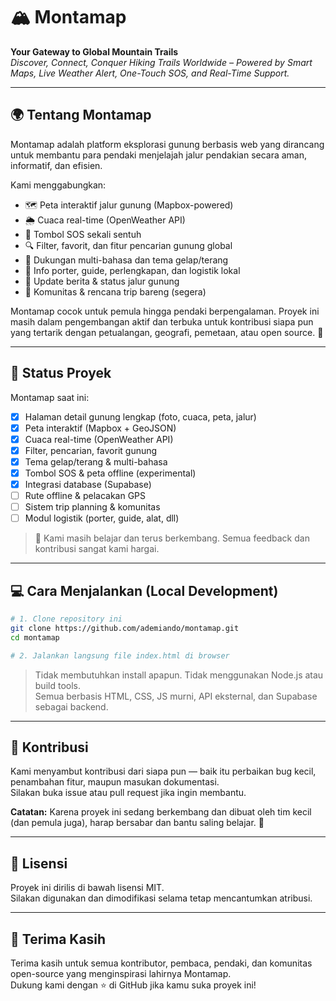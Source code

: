 # 🏔️ Montamap

**Your Gateway to Global Mountain Trails**  
_Discover, Connect, Conquer Hiking Trails Worldwide – Powered by Smart Maps, Live Weather Alert, One-Touch SOS, and Real-Time Support._

---

## 🌍 Tentang Montamap

Montamap adalah platform eksplorasi gunung berbasis web yang dirancang untuk membantu para pendaki menjelajah jalur pendakian secara aman, informatif, dan efisien.

Kami menggabungkan:
- 🗺️ Peta interaktif jalur gunung (Mapbox-powered)
- 🌦️ Cuaca real-time (OpenWeather API)
- 🚨 Tombol SOS sekali sentuh
- 🔍 Filter, favorit, dan fitur pencarian gunung global
- 🧭 Dukungan multi-bahasa dan tema gelap/terang
- 🧳 Info porter, guide, perlengkapan, dan logistik lokal
- 📰 Update berita & status jalur gunung
- 🧵 Komunitas & rencana trip bareng (segera)

Montamap cocok untuk pemula hingga pendaki berpengalaman. Proyek ini masih dalam pengembangan aktif dan terbuka untuk kontribusi siapa pun yang tertarik dengan petualangan, geografi, pemetaan, atau open source. 🙌

---

## 🚧 Status Proyek

Montamap saat ini:
- [x] Halaman detail gunung lengkap (foto, cuaca, peta, jalur)
- [x] Peta interaktif (Mapbox + GeoJSON)
- [x] Cuaca real-time (OpenWeather API)
- [x] Filter, pencarian, favorit gunung
- [x] Tema gelap/terang & multi-bahasa
- [x] Tombol SOS & peta offline (experimental)
- [x] Integrasi database (Supabase)
- [ ] Rute offline & pelacakan GPS  
- [ ] Sistem trip planning & komunitas  
- [ ] Modul logistik (porter, guide, alat, dll)

> 🚀 Kami masih belajar dan terus berkembang. Semua feedback dan kontribusi sangat kami hargai.

---

## 💻 Cara Menjalankan (Local Development)

```bash
# 1. Clone repository ini
git clone https://github.com/ademiando/montamap.git
cd montamap

# 2. Jalankan langsung file index.html di browser
```

> Tidak membutuhkan install apapun. Tidak menggunakan Node.js atau build tools.  
> Semua berbasis HTML, CSS, JS murni, API eksternal, dan Supabase sebagai backend.

---

## 🤝 Kontribusi

Kami menyambut kontribusi dari siapa pun — baik itu perbaikan bug kecil, penambahan fitur, maupun masukan dokumentasi.  
Silakan buka issue atau pull request jika ingin membantu.

**Catatan:** Karena proyek ini sedang berkembang dan dibuat oleh tim kecil (dan pemula juga), harap bersabar dan bantu saling belajar. 💪

---

## 🔐 Lisensi

Proyek ini dirilis di bawah lisensi MIT.  
Silakan digunakan dan dimodifikasi selama tetap mencantumkan atribusi.

---

## 🙏 Terima Kasih

Terima kasih untuk semua kontributor, pembaca, pendaki, dan komunitas open-source yang menginspirasi lahirnya Montamap.  
Dukung kami dengan ⭐ di GitHub jika kamu suka proyek ini!